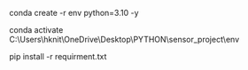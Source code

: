 conda create -r env python=3.10 -y

conda activate C:\Users\hknit\OneDrive\Desktop\PYTHON\sensor_project\env

pip install -r requirment.txt